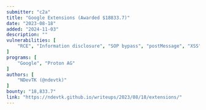 ```yaml
---
submitter: "c2a"
title: "Google Extensions (Awarded $18833.7)"
date: "2023-08-18"
added: "2024-11-03"
description: ""
vulnerabilities: [
    "RCE", "Information disclosure", "SOP bypass", "postMessage", "XSS", "Universal XSS"
]
programs: [
    "Google", "Proton AG"
]
authors: [
    "NDevTK (@ndevtk)"
]
bounty: "18,833.7"
link: "https://ndevtk.github.io/writeups/2023/08/18/extensions/"
---
```




